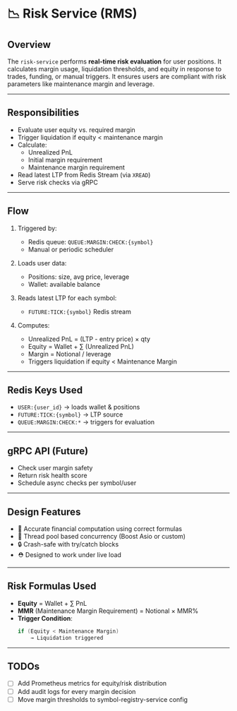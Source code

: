 # 📉 Risk Service (RMS)

## Overview
The `risk-service` performs **real-time risk evaluation** for user positions. It calculates margin usage, liquidation thresholds, and equity in response to trades, funding, or manual triggers. It ensures users are compliant with risk parameters like maintenance margin and leverage.

---

## Responsibilities

- Evaluate user equity vs. required margin
- Trigger liquidation if equity < maintenance margin
- Calculate:
  - Unrealized PnL
  - Initial margin requirement
  - Maintenance margin requirement
- Read latest LTP from Redis Stream (via `XREAD`)
- Serve risk checks via gRPC

---

## Flow

1. Triggered by:
   - Redis queue: `QUEUE:MARGIN:CHECK:{symbol}`
   - Manual or periodic scheduler

2. Loads user data:
   - Positions: size, avg price, leverage
   - Wallet: available balance

3. Reads latest LTP for each symbol:
   - `FUTURE:TICK:{symbol}` Redis stream

4. Computes:
   - Unrealized PnL = (LTP - entry price) × qty
   - Equity = Wallet + ∑ (Unrealized PnL)
   - Margin = Notional / leverage
   - Triggers liquidation if equity < Maintenance Margin

---

## Redis Keys Used

- `USER:{user_id}` → loads wallet & positions
- `FUTURE:TICK:{symbol}` → LTP source
- `QUEUE:MARGIN:CHECK:*` → triggers for evaluation

---

## gRPC API (Future)

- Check user margin safety
- Return risk health score
- Schedule async checks per symbol/user

---

## Design Features

- 🧠 Accurate financial computation using correct formulas
- 🧵 Thread pool based concurrency (Boost Asio or custom)
- 🔒 Crash-safe with try/catch blocks
- ⛑️ Designed to work under live load

---

## Risk Formulas Used

- **Equity** = Wallet + ∑ PnL
- **MMR** (Maintenance Margin Requirement) = Notional × MMR%
- **Trigger Condition**:
  ```cpp
  if (Equity < Maintenance Margin)
      → Liquidation triggered
  ```

---

## TODOs

- [ ] Add Prometheus metrics for equity/risk distribution
- [ ] Add audit logs for every margin decision
- [ ] Move margin thresholds to symbol-registry-service config
